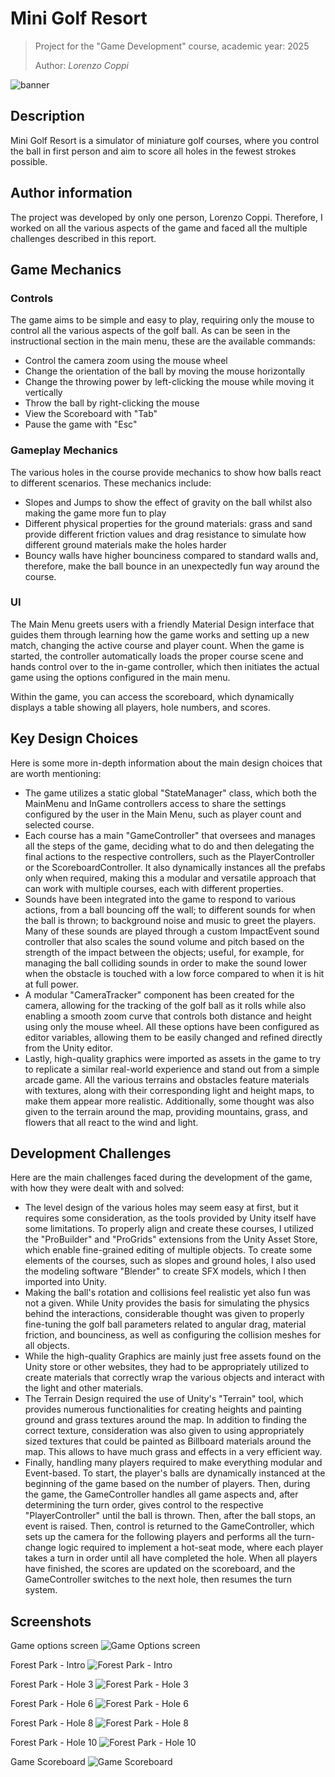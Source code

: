 # Mini Golf Resort

> Project for the "Game Development" course, academic year: 2025
>
> Author: _Lorenzo Coppi_

![banner](media/banner1.png)

## Description

Mini Golf Resort is a simulator of miniature golf courses, where you control the ball in first person and aim to score all holes in the fewest strokes possible.

## Author information

The project was developed by only one person, Lorenzo Coppi. Therefore, I worked on all the various aspects of the game and faced all the multiple challenges described in this report.

## Game Mechanics

### Controls

The game aims to be simple and easy to play, requiring only the mouse to control all the various aspects of the golf ball. As can be seen in the instructional section in the main menu, these are the available commands:

- Control the camera zoom using the mouse wheel
- Change the orientation of the ball by moving the mouse horizontally
- Change the throwing power by left-clicking the mouse while moving it vertically
- Throw the ball by right-clicking the mouse
- View the Scoreboard with "Tab"
- Pause the game with "Esc"

### Gameplay Mechanics

The various holes in the course provide mechanics to show how balls react to different scenarios. These mechanics include:

- Slopes and Jumps to show the effect of gravity on the ball whilst also making the game more fun to play
- Different physical properties for the ground materials: grass and sand provide different friction values and drag resistance to simulate how different ground materials make the holes harder
- Bouncy walls have higher bounciness compared to standard walls and, therefore, make the ball bounce in an unexpectedly fun way around the course.

### UI

The Main Menu greets users with a friendly Material Design interface that guides them through learning how the game works and setting up a new match, changing the active course and player count. When the game is started, the controller automatically loads the proper course scene and hands control over to the in-game controller, which then initiates the actual game using the options configured in the main menu.

Within the game, you can access the scoreboard, which dynamically displays a table showing all players, hole numbers, and scores.

## Key Design Choices

Here is some more in-depth information about the main design choices that are worth mentioning:

- The game utilizes a static global "StateManager" class, which both the MainMenu and InGame controllers access to share the settings configured by the user in the Main Menu, such as player count and selected course.
- Each course has a main "GameController" that oversees and manages all the steps of the game, deciding what to do and then delegating the final actions to the respective controllers, such as the PlayerController or the ScoreboardController. It also dynamically instances all the prefabs only when required, making this a modular and versatile approach that can work with multiple courses, each with different properties.
- Sounds have been integrated into the game to respond to various actions, from a ball bouncing off the wall; to different sounds for when the ball is thrown; to background noise and music to greet the players. Many of these sounds are played through a custom ImpactEvent sound controller that also scales the sound volume and pitch based on the strength of the impact between the objects; useful, for example, for managing the ball colliding sounds in order to make the sound lower when the obstacle is touched with a low force compared to when it is hit at full power.
- A modular "CameraTracker" component has been created for the camera, allowing for the tracking of the golf ball as it rolls while also enabling a smooth zoom curve that controls both distance and height using only the mouse wheel. All these options have been configured as editor variables, allowing them to be easily changed and refined directly from the Unity editor.
- Lastly, high-quality graphics were imported as assets in the game to try to replicate a similar real-world experience and stand out from a simple arcade game. All the various terrains and obstacles feature materials with textures, along with their corresponding light and height maps, to make them appear more realistic. Additionally, some thought was also given to the terrain around the map, providing mountains, grass, and flowers that all react to the wind and light.

## Development Challenges

Here are the main challenges faced during the development of the game, with how they were dealt with and solved:

- The level design of the various holes may seem easy at first, but it requires some consideration, as the tools provided by Unity itself have some limitations. To properly align and create these courses, I utilized the "ProBuilder" and "ProGrids" extensions from the Unity Asset Store, which enable fine-grained editing of multiple objects. To create some elements of the courses, such as slopes and ground holes, I also used the modeling software "Blender" to create SFX models, which I then imported into Unity.
- Making the ball's rotation and collisions feel realistic yet also fun was not a given. While Unity provides the basis for simulating the physics behind the interactions, considerable thought was given to properly fine-tuning the golf ball parameters related to angular drag, material friction, and bounciness, as well as configuring the collision meshes for all objects.
- While the high-quality Graphics are mainly just free assets found on the Unity store or other websites, they had to be appropriately utilized to create materials that correctly wrap the various objects and interact with the light and other materials.
- The Terrain Design required the use of Unity's "Terrain" tool, which provides numerous functionalities for creating heights and painting ground and grass textures around the map. In addition to finding the correct texture, consideration was also given to using appropriately sized textures that could be painted as Billboard materials around the map. This allows to have much grass and effects in a very efficient way.
- Finally, handling many players required to make everything modular and Event-based. To start, the player's balls are dynamically instanced at the beginning of the game based on the number of players. Then, during the game, the GameController handles all game aspects and, after determining the turn order, gives control to the respective "PlayerController" until the ball is thrown. Then, after the ball stops, an event is raised. Then, control is returned to the GameController, which sets up the camera for the following players and performs all the turn-change logic required to implement a hot-seat mode, where each player takes a turn in order until all have completed the hole. When all players have finished, the scores are updated on the scoreboard, and the GameController switches to the next hole, then resumes the turn system.

## Screenshots

Game options screen
![Game Options screen](media/game-options.png)

Forest Park - Intro
![Forest Park - Intro](media/forest-park-intro.png)

Forest Park - Hole 3
![Forest Park - Hole 3](media/forest-park-hole3.png)

Forest Park - Hole 6
![Forest Park - Hole 6](media/forest-park-hole6.png)

Forest Park - Hole 8
![Forest Park - Hole 8](media/forest-park-hole8.png)

Forest Park - Hole 10
![Forest Park - Hole 10](media/forest-park-hole10.png)

Game Scoreboard
![Game Scoreboard](media/scoreboard-example.png)
